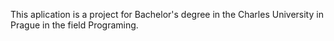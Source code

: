 This aplication is a project for Bachelor's degree in the Charles University in Prague in the field Programing.